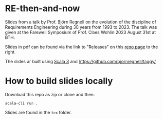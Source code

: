 # RE-then-and-now

Slides from a talk by Prof. Björn Regnell on the evolution of the discipline of Requirements Engineering during 30 years from 1993 to 2023. The talk was given at the Farewell Symposium of Prof. Claes Wohlin 2023 August 31st at BTH. 

Slides in pdf can be found via the link to "Releases" on this [repo page](https://github.com/bjornregnell/RE-then-and-now) to the right.

The slides ar built using [Scala 3](https://www.scala-lang.org/download/) and https://github.com/bjornregnell/taggy/

# How to build slides locally

Download this repo as zip or clone and then:
```
scala-cli run .
```
Slides are found in the `tex` folder.
